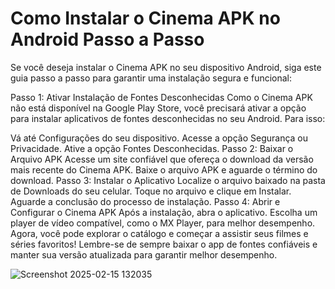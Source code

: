 # Como Instalar o Cinema APK no Android Passo a Passo

Se você deseja instalar o Cinema APK no seu dispositivo Android, siga este guia passo a passo para garantir uma instalação segura e funcional:

Passo 1: Ativar Instalação de Fontes Desconhecidas
Como o Cinema APK não está disponível na Google Play Store, você precisará ativar a opção para instalar aplicativos de fontes desconhecidas no seu Android. Para isso:

Vá até Configurações do seu dispositivo.
Acesse a opção Segurança ou Privacidade.
Ative a opção Fontes Desconhecidas.
Passo 2: Baixar o Arquivo APK
Acesse um site confiável que ofereça o download da versão mais recente do Cinema APK.
Baixe o arquivo APK e aguarde o término do download.
Passo 3: Instalar o Aplicativo
Localize o arquivo baixado na pasta de Downloads do seu celular.
Toque no arquivo e clique em Instalar.
Aguarde a conclusão do processo de instalação.
Passo 4: Abrir e Configurar o Cinema APK
Após a instalação, abra o aplicativo.
Escolha um player de vídeo compatível, como o MX Player, para melhor desempenho.
Agora, você pode explorar o catálogo e começar a assistir seus filmes e séries favoritos!
Lembre-se de sempre baixar o app de fontes confiáveis e manter sua versão atualizada para garantir melhor desempenho.

![Screenshot 2025-02-15 132035](https://github.com/user-attachments/assets/c222c72a-5fb8-4c0a-b558-70d91f3011af)
